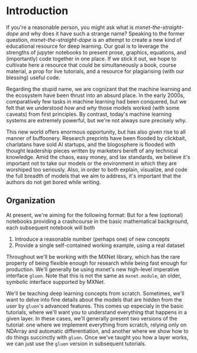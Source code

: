 # Introduction

If you're a reasonable person, you might ask what is *mxnet-the-straight-dope* and why does it have such a strange name? 
Speaking to the former question, *mxnet-the-straight-dope* is an attempt to create a new kind of educational resource for deep learning. Our goal is to leverage the strengths of jupyter notebooks to present prose, graphics, equations, and (importantly) code together in one place. If we stick it out, we hope to cultivate here a resource that could be simultaneously a book, course material, a prop for live tutorials, and a resource for plagiarising (with our blessing) useful code. 

Regarding the stupid name, we are cognizant that the machine learning and the ecosystem have been thrust into an absurd place. In the early 2000s, comparatively few tasks in machine learning had been conquered, but we felt that we understood *how* and *why* those models worked (with some caveats) from first principles. By contrast, today's machine learning systems are extremely powerful, but we're not always sure precisely why.  

This new world offers enormous opportunity, but has also given rise to all manner of buffoonery. Research preprints have been flooded by clickbait, charlatans have sold AI startups, and the blogosphere is flooded with thought leadership pieces written by marketers bereft of any technical knowledge. Amid the chaos, easy money, and lax standards, we believe it's important not to take our models or the environment in which they are worshiped too seriously. Also, in order to both explain, visualize, and code the full breadth of models that we aim to address, it's important that the authors do not get bored while writing. 

## Organization

At present, we're aiming for the following format: But for a few (optional) notebooks providing a crashcourse in the basic mathematical background, each subsequent notebook will both

1. Introduce a reasonable number (perhaps one) of new concepts
2. Provide a single self-contained working example, using a real dataset

Throughout we'll be working with the MXNet library, which has the rare property of being flexible enough for research while being fast enough for production. We'll generally be using mxnet's new high-level imperative interface ``gluon``. Note that this is not the same as ``mxnet.module``, an older, symbolic interface supported by MXNet. 

We'll be teaching deep learning concepts from scratch. Sometimes, we'll want to delve into fine details about the models that are hidden from the user by ``gluon``'s advanced features. This comes up especialy in the basic tutorials, where we'll want you to understand everything that happens in a given layer. In these cases, we'll generally present two versions of the tutorial: one where we implement everything from scratch, relying only on NDArray and automatic differentiation, and another where we show how to do things succinctly with ``gluon``. Once we've taught you how a layer works, we can just use the ``gluon`` version in subsequent tutorials.



